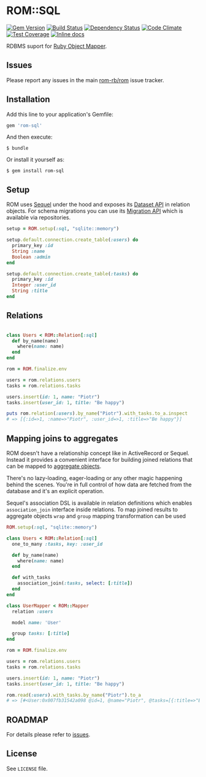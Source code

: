 [gem]: https://rubygems.org/gems/rom-sql
[travis]: https://travis-ci.org/rom-rb/rom-sql
[gemnasium]: https://gemnasium.com/rom-rb/rom-sql
[codeclimate]: https://codeclimate.com/github/rom-rb/rom-sql
[inchpages]: http://inch-ci.org/github/rom-rb/rom-sql

# ROM::SQL

[![Gem Version](https://badge.fury.io/rb/rom-sql.svg)][gem]
[![Build Status](https://travis-ci.org/rom-rb/rom-sql.svg?branch=master)][travis]
[![Dependency Status](https://gemnasium.com/rom-rb/rom-sql.png)][gemnasium]
[![Code Climate](https://codeclimate.com/github/rom-rb/rom-sql/badges/gpa.svg)][codeclimate]
[![Test Coverage](https://codeclimate.com/github/rom-rb/rom-sql/badges/coverage.svg)][codeclimate]
[![Inline docs](http://inch-ci.org/github/rom-rb/rom-sql.svg?branch=master)][inchpages]

RDBMS suport for [Ruby Object Mapper](https://github.com/rom-rb/rom).

## Issues

Please report any issues in the main [rom-rb/rom](https://github.com/rom-rb/rom/issues) issue tracker.

## Installation

Add this line to your application's Gemfile:

```ruby
gem 'rom-sql'
```

And then execute:

    $ bundle

Or install it yourself as:

    $ gem install rom-sql

## Setup

ROM uses [Sequel](http://sequel.jeremyevans.net) under the hood and exposes its
[Dataset API](http://sequel.jeremyevans.net/rdoc/files/doc/dataset_basics_rdoc.html)
in relation objects. For schema migrations you can use its
[Migration API](http://sequel.jeremyevans.net/rdoc/files/doc/migration_rdoc.html)
which is available via repositories.

``` ruby
setup = ROM.setup(:sql, "sqlite::memory")

setup.default.connection.create_table(:users) do
  primary_key :id
  String :name
  Boolean :admin
end

setup.default.connection.create_table(:tasks) do
  primary_key :id
  Integer :user_id
  String :title
end
```

## Relations

``` ruby

class Users < ROM::Relation[:sql]
  def by_name(name)
    where(name: name)
  end
end

rom = ROM.finalize.env

users = rom.relations.users
tasks = rom.relations.tasks

users.insert(id: 1, name: "Piotr")
tasks.insert(user_id: 1, title: "Be happy")

puts rom.relation(:users).by_name("Piotr").with_tasks.to_a.inspect
# => [{:id=>1, :name=>"Piotr", :user_id=>1, :title=>"Be happy"}]
```

## Mapping joins to aggregates

ROM doesn't have a relationship concept like in ActiveRecord or Sequel. Instead
it provides a convenient interface for building joined relations that can be
mapped to [aggregate objects](http://martinfowler.com/bliki/Aggregate.html).

There's no lazy-loading, eager-loading or any other magic happening behind the
scenes. You're in full control of how data are fetched from the database and it's
an explicit operation.

Sequel's association DSL is available in relation definitions which enables
`association_join` interface inside relations. To map joined results to
aggregate objects `wrap` and `group` mapping transformation can be used

``` ruby
ROM.setup(:sql, "sqlite::memory")

class Users < ROM::Relation[:sql]
  one_to_many :tasks, key: :user_id

  def by_name(name)
    where(name: name)
  end

  def with_tasks
    association_join(:tasks, select: [:title])
  end
end

class UserMapper < ROM::Mapper
  relation :users

  model name: 'User'

  group tasks: [:title]
end

rom = ROM.finalize.env

users = rom.relations.users
tasks = rom.relations.tasks

users.insert(id: 1, name: "Piotr")
tasks.insert(user_id: 1, title: "Be happy")

rom.read(:users).with_tasks.by_name("Piotr").to_a
# => [#<User:0x007fb31542a098 @id=1, @name="Piotr", @tasks=[{:title=>"Be happy"}]>]
```

## ROADMAP

For details please refer to [issues](https://github.com/rom-rb/rom-sql/issues).

## License

See `LICENSE` file.
